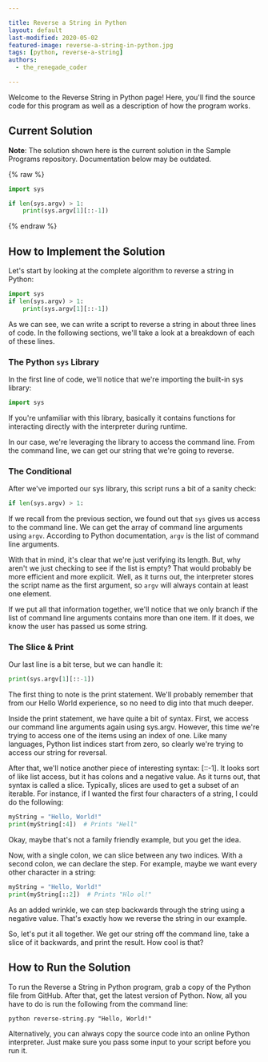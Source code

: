 ```yaml
---

title: Reverse a String in Python
layout: default
last-modified: 2020-05-02
featured-image: reverse-a-string-in-python.jpg
tags: [python, reverse-a-string]
authors:
  - the_renegade_coder

---
```


Welcome to the Reverse String in Python page! Here, you'll find the source code for this program as well as a description of how the program works.

## Current Solution

**Note**: The solution shown here is the current solution in the Sample Programs repository. Documentation below may be outdated.

{% raw %}

```Python
import sys

if len(sys.argv) > 1:
    print(sys.argv[1][::-1])
```

{% endraw %}

## How to Implement the Solution

Let's start by looking at the complete algorithm to reverse a string in Python:

```python
import sys
if len(sys.argv) > 1:
    print(sys.argv[1][::-1])
```

As we can see, we can write a script to reverse a string in about three lines
of code. In the following sections, we'll take a look at a breakdown of each of
these lines.

### The Python `sys` Library

In the first line of code, we'll notice that we're importing the built-in sys
library:

```python
import sys
```

If you're unfamiliar with this library, basically it contains functions for
interacting directly with the interpreter during runtime.

In our case, we're leveraging the library to access the command line. From the
command line, we can get our string that we're going to reverse.

### The Conditional

After we've imported our sys library, this script runs a bit of a sanity check:

```python
if len(sys.argv) > 1:
```

If we recall from the previous section, we found out that `sys` gives us access to
the command line. We can get the array of command line arguments using `argv`.
According to Python documentation, `argv` is the list of command line arguments.

With that in mind, it's clear that we're just verifying its length. But, why
aren't we just checking to see if the list is empty? That would probably be
more efficient and more explicit. Well, as it turns out, the interpreter stores
the script name as the first argument, so `argv` will always contain at least one
element.

If we put all that information together, we'll notice that we only branch if the
list of command line arguments contains more than one item. If it does, we know
the user has passed us some string.

### The Slice & Print

Our last line is a bit terse, but we can handle it:

```python
print(sys.argv[1][::-1])
```

The first thing to note is the print statement. We'll probably remember that
from our Hello World experience, so no need to dig into that much deeper.

Inside the print statement, we have quite a bit of syntax. First, we access our
command line arguments again using sys.argv. However, this time we're trying to
access one of the items using an index of one. Like many languages, Python list
indices start from zero, so clearly we're trying to access our string for reversal.

After that, we'll notice another piece of interesting syntax: [::-1]. It looks
sort of like list access, but it has colons and a negative value. As it turns
out, that syntax is called a slice. Typically, slices are used to get a subset
of an iterable. For instance, if I wanted the first four characters of a string,
I could do the following:

```python
myString = "Hello, World!"
print(myString[:4])  # Prints "Hell"
```

Okay, maybe that's not a family friendly example, but you get the idea.

Now, with a single colon, we can slice between any two indices. With a second
colon, we can declare the step. For example, maybe we want every other character
in a string:

```python
myString = "Hello, World!"
print(myString[::2])  # Prints "Hlo ol!"
```

As an added wrinkle, we can step backwards through the string using a negative
value. That's exactly how we reverse the string in our example.

So, let's put it all together. We get our string off the command line, take a
slice of it backwards, and print the result. How cool is that?


## How to Run the Solution

To run the Reverse a String in Python program, grab a copy of the Python file
from GitHub. After that, get the latest version of Python. Now, all you have to
do is run the following from the command line:

```console
python reverse-string.py "Hello, World!"
```

Alternatively, you can always copy the source code into an online Python
interpreter. Just make sure you pass some input to your script before you run
it.
